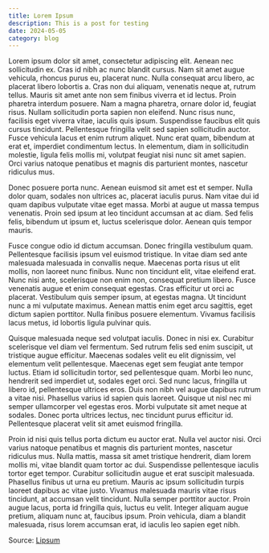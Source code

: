 ```yaml
---
title: Lorem Ipsum
description: This is a post for testing
date: 2024-05-05
category: blog
---
```

Lorem ipsum dolor sit amet, consectetur adipiscing elit. Aenean nec sollicitudin ex. Cras id nibh ac nunc blandit cursus. Nam sit amet augue vehicula, rhoncus purus eu, placerat nunc. Nulla consequat arcu libero, ac placerat libero lobortis a. Cras non dui aliquam, venenatis neque at, rutrum tellus. Mauris sit amet ante non sem finibus viverra et id lectus. Proin pharetra interdum posuere. Nam a magna pharetra, ornare dolor id, feugiat risus. Nullam sollicitudin porta sapien non eleifend. Nunc risus nunc, facilisis eget viverra vitae, iaculis quis ipsum. Suspendisse faucibus elit quis cursus tincidunt. Pellentesque fringilla velit sed sapien sollicitudin auctor. Fusce vehicula lacus et enim rutrum aliquet. Nunc erat quam, bibendum at erat et, imperdiet condimentum lectus. In elementum, diam in sollicitudin molestie, ligula felis mollis mi, volutpat feugiat nisi nunc sit amet sapien. Orci varius natoque penatibus et magnis dis parturient montes, nascetur ridiculus mus.

Donec posuere porta nunc. Aenean euismod sit amet est et semper. Nulla dolor quam, sodales non ultrices ac, placerat iaculis purus. Nam vitae dui id quam dapibus vulputate vitae eget massa. Morbi at augue ut massa tempus venenatis. Proin sed ipsum at leo tincidunt accumsan at ac diam. Sed felis felis, bibendum ut ipsum et, luctus scelerisque dolor. Aenean quis tempor mauris.

Fusce congue odio id dictum accumsan. Donec fringilla vestibulum quam. Pellentesque facilisis ipsum vel euismod tristique. In vitae diam sed ante malesuada malesuada in convallis neque. Maecenas porta risus ut elit mollis, non laoreet nunc finibus. Nunc non tincidunt elit, vitae eleifend erat. Nunc nisi ante, scelerisque non enim non, consequat pretium libero. Fusce venenatis augue et enim consequat egestas. Cras efficitur ut orci ac placerat. Vestibulum quis semper ipsum, at egestas magna. Ut tincidunt nunc a mi vulputate maximus. Aenean mattis enim eget arcu sagittis, eget dictum sapien porttitor. Nulla finibus posuere elementum. Vivamus facilisis lacus metus, id lobortis ligula pulvinar quis.

Quisque malesuada neque sed volutpat iaculis. Donec in nisi ex. Curabitur scelerisque vel diam vel fermentum. Sed rutrum felis sed enim suscipit, ut tristique augue efficitur. Maecenas sodales velit eu elit dignissim, vel elementum velit pellentesque. Maecenas eget sem feugiat ante tempor luctus. Etiam id sollicitudin tortor, sed pellentesque quam. Morbi leo nunc, hendrerit sed imperdiet ut, sodales eget orci. Sed nunc lacus, fringilla ut libero id, pellentesque ultrices eros. Duis non nibh vel augue dapibus rutrum a vitae nisi. Phasellus varius id sapien quis laoreet. Quisque ut nisl nec mi semper ullamcorper vel egestas eros. Morbi vulputate sit amet neque at sodales. Donec porta ultrices lectus, nec tincidunt purus efficitur id. Pellentesque placerat velit sit amet euismod fringilla.

Proin id nisi quis tellus porta dictum eu auctor erat. Nulla vel auctor nisi. Orci varius natoque penatibus et magnis dis parturient montes, nascetur ridiculus mus. Nulla mattis, massa sit amet tristique hendrerit, diam lorem mollis mi, vitae blandit quam tortor ac dui. Suspendisse pellentesque iaculis tortor eget tempor. Curabitur sollicitudin augue et erat suscipit malesuada. Phasellus finibus ut urna eu pretium. Mauris ac ipsum sollicitudin turpis laoreet dapibus ac vitae justo. Vivamus malesuada mauris vitae risus tincidunt, at accumsan velit tincidunt. Nulla semper porttitor auctor. Proin augue lacus, porta id fringilla quis, luctus eu velit. Integer aliquam augue pretium, aliquam nunc at, faucibus ipsum. Proin vehicula, diam a blandit malesuada, risus lorem accumsan erat, id iaculis leo sapien eget nibh.

Source: [Lipsum](https://www.lipsum.com)
